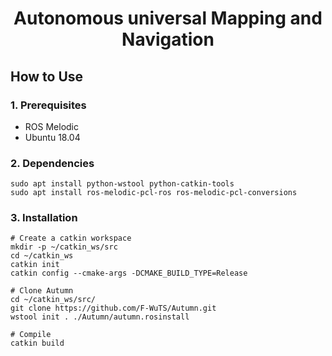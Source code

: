<h1 align="center">Autonomous universal Mapping and Navigation</h1>

## How to Use

### 1. Prerequisites

* ROS Melodic
* Ubuntu 18.04

### 2. Dependencies

```
sudo apt install python-wstool python-catkin-tools 
sudo apt install ros-melodic-pcl-ros ros-melodic-pcl-conversions
```

### 3. Installation

```shell
# Create a catkin workspace
mkdir -p ~/catkin_ws/src
cd ~/catkin_ws
catkin init
catkin config --cmake-args -DCMAKE_BUILD_TYPE=Release

# Clone Autumn
cd ~/catkin_ws/src/
git clone https://github.com/F-WuTS/Autumn.git
wstool init . ./Autumn/autumn.rosinstall

# Compile
catkin build
```
